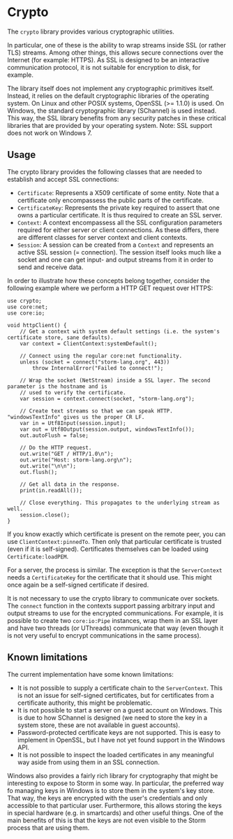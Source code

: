Crypto
======

The `crypto` library provides various cryptographic utilities.

In particular, one of these is the ability to wrap streams inside SSL (or rather TLS) streams. Among
other things, this allows secure connections over the Internet (for example: HTTPS). As SSL is
designed to be an interactive communication protocol, it is not suitable for encryption to disk, for
example.

The library itself does not implement any cryptographic primitives itself. Instead, it relies on the
default cryptographic libraries of the operating system. On Linux and other POSIX systems, OpenSSL
(>= 1.1.0) is used. On Windows, the standard cryptographic library (SChannel) is used instead. This
way, the SSL library benefits from any security patches in these critical libraries that are
provided by your operating system. Note: SSL support does not work on Windows 7.


Usage
-----

The crypto library provides the following classes that are needed to establish and accept SSL
connections:

* `Certificate`: Represents a X509 certificate of some entity. Note that a certificate only
  encompassess the public parts of the certificate.
* `CertificateKey`: Represents the private key required to assert that one owns a particular
  certificate. It is thus required to create an SSL server.
* `Context`: A context encompassess all the SSL configuration parameters required for either server
  or client connections. As these differs, there are different classes for server context and client
  contexts.
* `Session`: A session can be created from a `Context` and represents an active SSL session (=
  connection). The session itself looks much like a socket and one can get input- and output streams
  from it in order to send and receive data.

In order to illustrate how these concepts belong together, consider the following example where we
perform a HTTP GET request over HTTPS:

```
use crypto;
use core:net;
use core:io;

void httpClient() {
    // Get a context with system default settings (i.e. the system's certificate store, sane defaults).
    var context = ClientContext:systemDefault();

    // Connect using the regular core:net functionality.
    unless (socket = connect("storm-lang.org", 443))
        throw InternalError("Failed to connect!");

    // Wrap the socket (NetStream) inside a SSL layer. The second parameter is the hostname and is
    // used to verify the certificate.
    var session = context.connect(socket, "storm-lang.org");

    // Create text streams so that we can speak HTTP. "windowsTextInfo" gives us the proper CR LF.
    var in = Utf8Input(session.input);
    var out = Utf8Output(session.output, windowsTextInfo());
    out.autoFlush = false;

    // Do the HTTP request.
    out.write("GET / HTTP/1.0\n");
    out.write("Host: storm-lang.org\n");
    out.write("\n\n");
    out.flush();

    // Get all data in the response.
    print(in.readAll());

    // Close everything. This propagates to the underlying stream as well.
    session.close();
}
```

If you know exactly which certificate is present on the remote peer, you can use
`ClientContext:pinnedTo`. Then only that particular certificate is trusted (even if it is
self-signed). Certificates themselves can be loaded using `Certificate:loadPEM`.

For a server, the process is similar. The exception is that the `ServerContext` needs a
`CertificateKey` for the certificate that it should use. This might once again be a self-signed
certificate if desired.

It is not necessary to use the crypto library to communicate over sockets. The `connect` function in
the contexts support passing arbitrary input and output streams to use for the encrypted
communications. For example, it is possible to create two `core:io:Pipe` instances, wrap them in an
SSL layer and have two threads (or UThreads) communicate that way (even though it is not very useful
to encrypt communications in the same process).


Known limitations
-----------------

The current implementation have some known limitations:

* It is not possible to supply a certificate chain to the `ServerContext`. This is not an issue for
  self-signed certificates, but for certificates from a certificate authority, this might be problematic.
* It is not possible to start a server on a guest account on Windows. This is due to how SChannel
  is designed (we need to store the key in a system store, these are not available in guest accounts).
* Password-protected certificate keys are not supported. This is easy to implement in OpenSSL, but I have
  not yet found support in the Windows API.
* It is not possible to inspect the loaded certificates in any meaningful way aside from using them
  in an SSL connection.

Windows also provides a fairly rich library for cryptography that might be interesting to expose to
Storm in some way. In particular, the preferred way fo managing keys in Windows is to store them in
the system's key store. That way, the keys are encrypted with the user's credentials and only
accessible to that particular user. Furthermore, this allows storing the keys in special hardware
(e.g. in smartcards) and other useful things. One of the main benefits of this is that the keys are
not even visible to the Storm process that are using them.
